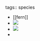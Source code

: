 tags:: species

- [[fern]]
- ![](https://jade-gentle-pony-196.mypinata.cloud/ipfs/bafybeibgc2f6qdkbpp2xtjjlfr3wi2o52iquwmajtahsut6pps4zkwolgq)
- ![](https://jade-gentle-pony-196.mypinata.cloud/ipfs/bafkreigi55ttlyakrd2c24ycnjqr6aijumcwq562nngpqifa3ktwyrhzja)
-